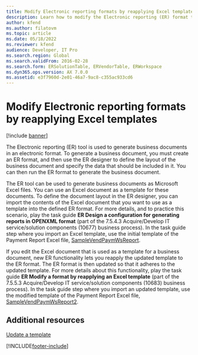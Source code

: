 ```yaml
---
title: Modify Electronic reporting formats by reapplying Excel templates
description: Learn how to modify the Electronic reporting (ER) format that is used to generate business documents by reapplying a modified Excel template.
author: kfend
ms.author: filatovm
ms.topic: article
ms.date: 05/18/2022
ms.reviewer: kfend
audience: Developer, IT Pro
ms.search.region: Global
ms.search.validFrom: 2016-02-28
ms.search.form: ERSolutionTable, ERVendorTable, ERWorkspace
ms.dyn365.ops.version: AX 7.0.0
ms.assetid: e3f7960d-2e01-46a7-9ac8-c355ac933cd6
---
```

# Modify Electronic reporting formats by reapplying Excel templates

[!include [banner](../includes/banner.md)]

The Electronic reporting (ER) tool is used to generate business documents in an electronic format. To generate a business document, you must create an ER format, and then use the ER designer to define the layout of the business document and specify the data that should be included in it. You can then run the ER format to generate the business document.

The ER tool can be used to generate business documents as Microsoft Excel files. You can use an Excel document as a template for these documents. To define the document layout in the ER designer, you can import the contents of the Excel document that you want to use as a template into the defined ER format. For more details, and to practice this scenario, play the task guide **ER Design a configuration for generating reports in OPENXML format** (part of the 7.5.4.3 Acquire/Develop IT service/solution components (10677) business process). In the task guide step where you import an Excel template, use the initial template of the Payment Report Excel file, [SampleVendPaymWsReport](https://download.microsoft.com/download/e/6/b/e6bb79f0-cc08-44af-96fa-49c7929d4fb8/SampleVendPaymWsReport.xlsx).

If you edit the Excel document that is used as a template for a business document, new ER functionality lets you reapply the updated template to the ER format. The ER format is then updated so that it adheres to the updated template. For more details about this functionality, play the task guide **ER Modify a format by reapplying an Excel template** (part of the 7.5.5.3 Acquire/Develop IT service/solution components (10683) business process). In the task guide step where you import an updated template, use the modified template of the Payment Report Excel file, [SampleVendPaymWsReport2](https://download.microsoft.com/download/3/1/0/3104d397-c9c5-4227-b68e-f98625313801/SampleVendPaymWsReport2.xlsx).

## Additional resources

[Update a template](er-fillable-excel.md#update-a-template)

[!INCLUDE[footer-include](../../../includes/footer-banner.md)]
